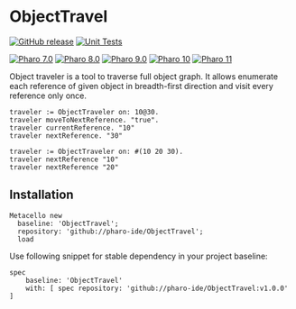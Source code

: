 # ObjectTravel

[![GitHub release](https://img.shields.io/github/release/pharo-ide/ObjectTravel.svg)](https://github.com/pharo-ide/ObjectTravel/releases/latest)
[![Unit Tests](https://github.com/pharo-ide/ObjectTravel/actions/workflows/tests.yml/badge.svg)](https://github.com/pharo-ide/ObjectTravel/actions/workflows/tests.yml)

[![Pharo 7.0](https://img.shields.io/badge/Pharo-7.0-informational)](https://pharo.org)
[![Pharo 8.0](https://img.shields.io/badge/Pharo-8.0-informational)](https://pharo.org)
[![Pharo 9.0](https://img.shields.io/badge/Pharo-9.0-informational)](https://pharo.org)
[![Pharo 10](https://img.shields.io/badge/Pharo-10-informational)](https://pharo.org)
[![Pharo 11](https://img.shields.io/badge/Pharo-11-informational)](https://pharo.org)

Object traveler is a tool to traverse full object graph. It allows enumerate each reference of given object in breadth-first direction and visit every reference only once.

```Smalltalk
traveler := ObjectTraveler on: 10@30.
traveler moveToNextReference. "true".
traveler currentReference. "10"
traveler nextReference. "30"
```
```Smalltalk
traveler := ObjectTraveler on: #(10 20 30).
traveler nextReference "10"
traveler nextReference "20"
```
## Installation
```Smalltalk
Metacello new
  baseline: 'ObjectTravel';
  repository: 'github://pharo-ide/ObjectTravel';
  load
```
Use following snippet for stable dependency in your project baseline:
```Smalltalk
spec
    baseline: 'ObjectTravel'
    with: [ spec repository: 'github://pharo-ide/ObjectTravel:v1.0.0' ]
```

